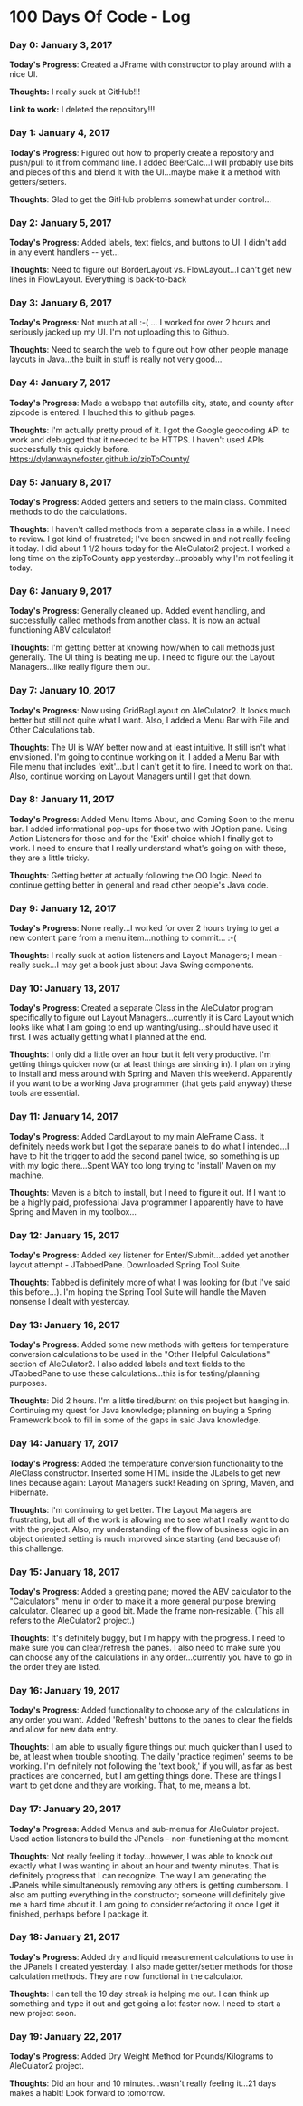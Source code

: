 # 100 Days Of Code - Log

### Day 0: January 3, 2017

**Today's Progress**: Created a JFrame with constructor to play around with a nice UI.

**Thoughts:** I really suck at GitHub!!!

**Link to work:** I deleted the repository!!!

### Day 1: January 4, 2017

**Today's Progress**: Figured out how to properly create a repository and push/pull to it from command line. I added BeerCalc...I will probably use bits and pieces of this and blend it with the UI...maybe make it a method with getters/setters.

**Thoughts**: Glad to get the GitHub problems somewhat under control...

### Day 2: January 5, 2017

**Today's Progress**: Added labels, text fields, and buttons to UI. I didn't add in any event handlers -- yet...

**Thoughts**: Need to figure out BorderLayout vs. FlowLayout...I can't get new lines in FlowLayout. Everything is back-to-back

### Day 3: January 6, 2017

**Today's Progress**: Not much at all :-( ... I worked for over 2 hours and seriously jacked up my UI. I'm not uploading this to Github.

**Thoughts**: Need to search the web to figure out how other people manage layouts in Java...the built in stuff is really not very good...

### Day 4: January 7, 2017

**Today's Progress**: Made a webapp that autofills city, state, and county after zipcode is entered. I lauched this to github pages.

**Thoughts**: I'm actually pretty proud of it. I got the Google geocoding API to work and debugged that it needed to be HTTPS. I haven't used APIs successfully this quickly before. https://dylanwaynefoster.github.io/zipToCounty/

### Day 5: January 8, 2017

**Today's Progress**: Added getters and setters to the main class. Commited methods to do the calculations.

**Thoughts**: I haven't called methods from a separate class in a while. I need to review. I got kind of frustrated; I've been snowed in and not really feeling it today. I did about 1 1/2 hours today for the AleCulator2 project. I worked a long time on the zipToCounty app yesterday...probably why I'm not feeling it today.

### Day 6: January 9, 2017

**Today's Progress**: Generally cleaned up. Added event handling, and successfully called methods from another class. It is now an actual functioning ABV calculator!

**Thoughts**: I'm getting better at knowing how/when to call methods just generally. The UI thing is beating me up. I need to figure out the Layout Managers...like really figure them out.

### Day 7: January 10, 2017

**Today's Progress**: Now using GridBagLayout on AleCulator2. It looks much better but still not quite what I want. Also, I added a Menu Bar with File and Other Calculations tab.

**Thoughts**: The UI is WAY better now and at least intuitive. It still isn't what I envisioned. I'm going to continue working on it. I added a Menu Bar with File menu that includes 'exit'...but I can't get it to fire. I need to work on that. Also, continue working on Layout Managers until I get that down.

### Day 8: January 11, 2017

**Today's Progress**: Added Menu Items About, and Coming Soon to the menu bar. I added informational pop-ups for those two with JOption pane. Using Action Listeners for those and for the 'Exit' choice which I finally got to work. I need to ensure that I really understand what's going on with these, they are a little tricky.

**Thoughts**: Getting better at actually following the OO logic. Need to continue getting better in general and read other people's Java code.

### Day 9: January 12, 2017

**Today's Progress**: None really...I worked for over 2 hours trying to get a new content pane from a menu item...nothing to commit... :-(

**Thoughts**: I really suck at action listeners and Layout Managers; I mean - really suck...I may get a book just about Java Swing components.

### Day 10: January 13, 2017

**Today's Progress**: Created a separate Class in the AleCulator program specifically to figure out Layout Managers...currently it is Card Layout which looks like what I am going to end up wanting/using...should have used it first. I was actually getting what I planned at the end.

**Thoughts**: I only did a little over an hour but it felt very productive. I'm getting things quicker now (or at least things are sinking in). I plan on trying to install and mess around with Spring and Maven this weekend. Apparently if you want to be a working Java programmer (that gets paid anyway) these tools are essential.

### Day 11: January 14, 2017

**Today's Progress**: Added CardLayout to my main AleFrame Class. It definitely needs work but I got the separate panels to do what I intended...I have to hit the trigger to add the second panel twice, so something is up with my logic there...Spent WAY too long trying to 'install' Maven on my machine.

**Thoughts**: Maven is a bitch to install, but I need to figure it out. If I want to be a highly paid, professional Java programmer I apparently have to have Spring and Maven in my toolbox...

### Day 12: January 15, 2017

**Today's Progress**: Added key listener for Enter/Submit...added yet another layout attempt - JTabbedPane. Downloaded Spring Tool Suite.

**Thoughts**: Tabbed is definitely more of what I was looking for (but I've said this before...). I'm hoping the Spring Tool Suite will handle the Maven nonsense I dealt with yesterday.

### Day 13: January 16, 2017

**Today's Progress**: Added some new methods with getters for temperature conversion calculations to be used in the "Other Helpful Calculations" section of AleCulator2. I also added labels and text fields to the JTabbedPane to use these calculations...this is for testing/planning purposes.

**Thoughts**: Did 2 hours. I'm a little tired/burnt on this project but hanging in. Continuing my quest for Java knowledge; planning on buying a Spring Framework book to fill in some of the gaps in said Java knowledge.

### Day 14: January 17, 2017

**Today's Progress**: Added the temperature conversion functionality to the AleClass constructor. Inserted some HTML inside the JLabels to get new lines because again: Layout Managers suck! Reading on Spring, Maven, and Hibernate.

**Thoughts**: I'm continuing to get better. The Layout Managers are frustrating, but all of the work is allowing me to see what I really want to do with the project. Also, my understanding of the flow of business logic in an object oriented setting is much improved since starting (and because of) this challenge.

### Day 15: January 18, 2017

**Today's Progress**: Added a greeting pane; moved the ABV calculator to the "Calculators" menu in order to make it a more general purpose brewing calculator. Cleaned up a good bit. Made the frame non-resizable. (This all refers to the AleCulator2 project.)

**Thoughts**: It's definitely buggy, but I'm happy with the progress. I need to make sure you can clear/refresh the panes. I also need to make sure you can choose any of the calculations in any order...currently you have to go in the order they are listed.

### Day 16: January 19, 2017

**Today's Progress**: Added functionality to choose any of the calculations in any order you want. Added 'Refresh' buttons to the panes to clear the fields and allow for new data entry.

**Thoughts**: I am able to usually figure things out much quicker than I used to be, at least when trouble shooting. The daily 'practice regimen' seems to be working. I'm definitely not following the 'text book,' if you will, as far as best practices are concerned, but I am getting things done. These are things I want to get done and they are working. That, to me, means a lot.

### Day 17: January 20, 2017

**Today's Progress**: Added Menus and sub-menus for AleCulator project. Used action listeners to build the JPanels - non-functioning at the moment.

**Thoughts**: Not really feeling it today...however, I was able to knock out exactly what I was wanting in about an hour and twenty minutes. That is definitely progress that I can recognize. The way I am generating the JPanels while simultaneously removing any others is getting cumbersom. I also am putting everything in the constructor; someone will definitely give me a hard time about it. I am going to consider refactoring it once I get it finished, perhaps before I package it.

### Day 18: January 21, 2017

**Today's Progress**: Added dry and liquid measurement calculations to use in the JPanels I created yesterday. I also made getter/setter methods for those calculation methods. They are now functional in the calculator.

**Thoughts**: I can tell the 19 day streak is helping me out. I can think up something and type it out and get going a lot faster now. I need to start a new project soon.

### Day 19: January 22, 2017

**Today's Progress**: Added Dry Weight Method for Pounds/Kilograms to AleCulator2 project. 

**Thoughts**: Did an hour and 10 minutes...wasn't really feeling it...21 days makes a habit! Look forward to tomorrow.

